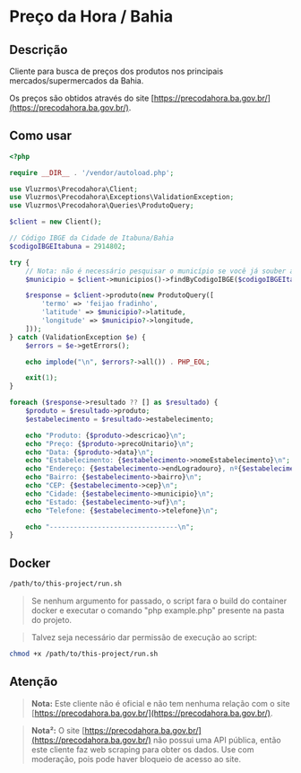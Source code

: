 # Preço da Hora / Bahia

## Descrição

Cliente para busca de preços dos produtos nos principais mercados/supermercados da Bahia.

Os preços são obtidos através do site [https://precodahora.ba.gov.br/](https://precodahora.ba.gov.br/).

## Como usar

```php
<?php

require __DIR__ . '/vendor/autoload.php';

use Vluzrmos\Precodahora\Client;
use Vluzrmos\Precodahora\Exceptions\ValidationException;
use Vluzrmos\Precodahora\Queries\ProdutoQuery;

$client = new Client();

// Código IBGE da Cidade de Itabuna/Bahia
$codigoIBGEItabuna = 2914802;

try {
    // Nota: não é necessário pesquisar o município se você já souber a latitude e longitude de um ponto ou do centro do município.
    $municipio = $client->municipios()->findByCodigoIBGE($codigoIBGEItabuna);

    $response = $client->produto(new ProdutoQuery([
        'termo' => 'feijao fradinho',
        'latitude' => $municipio?->latitude,
        'longitude' => $municipio?->longitude,
    ]));
} catch (ValidationException $e) {
    $errors = $e->getErrors();

    echo implode("\n", $errors?->all()) . PHP_EOL;

    exit(1);
}

foreach ($response->resultado ?? [] as $resultado) {
    $produto = $resultado->produto;
    $estabelecimento = $resultado->estabelecimento;

    echo "Produto: {$produto->descricao}\n";
    echo "Preço: {$produto->precoUnitario}\n";
    echo "Data: {$produto->data}\n";
    echo "Estabelecimento: {$estabelecimento->nomeEstabelecimento}\n";
    echo "Endereço: {$estabelecimento->endLogradouro}, nº{$estabelecimento->endNumero}\n";
    echo "Bairro: {$estabelecimento->bairro}\n";
    echo "CEP: {$estabelecimento->cep}\n";
    echo "Cidade: {$estabelecimento->municipio}\n";
    echo "Estado: {$estabelecimento->uf}\n";
    echo "Telefone: {$estabelecimento->telefone}\n";

    echo "--------------------------------\n";
}
```

## Docker

```bash
/path/to/this-project/run.sh
```
> Se nenhum argumento for passado, o script fara o build do container docker e executar o comando "php example.php" presente na pasta do projeto.

> Talvez seja necessário dar permissão de execução ao script:

```bash
chmod +x /path/to/this-project/run.sh
```

## Atenção

> **Nota:** Este cliente não é oficial e não tem nenhuma relação com o site [https://precodahora.ba.gov.br/](https://precodahora.ba.gov.br/).


> **Nota²:** O site [https://precodahora.ba.gov.br/](https://precodahora.ba.gov.br/) não possui uma API pública, então este cliente faz web scraping para obter os dados. Use com moderação, pois pode haver bloqueio de acesso ao site.
